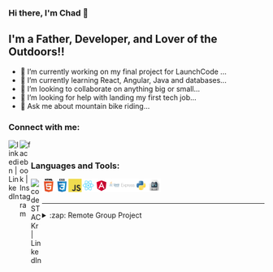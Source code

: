 ### Hi there, I'm Chad 👋
## I'm a Father, Developer, and Lover of the Outdoors!!

- 🔭 I’m currently working on my final project for LaunchCode ...
- 🌱 I’m currently learning React, Angular, Java and databases...
- 👯 I’m looking to collaborate on anything big or small...
- 🤔 I’m looking for help with landing my first tech job...
- 💬 Ask me about mountain bike riding...

### Connect with me:

[<img align="left" alt="linkedin | LinkedIn" width="22px" src="https://cdn.jsdelivr.net/npm/simple-icons@v3/icons/linkedin.svg" />][linkedin]
[<img align="left" alt="facebook | Instagram" width="22px" src="https://cdn.jsdelivr.net/npm/simple-icons@v3/icons/facebook.svg" />][facebook] 

<br />

### Languages and Tools:

[<img align="left" alt="codeSTACKr | LinkedIn" width="22px" src="https://cdn.jsdelivr.net/npm/simple-icons@v3/icons/linkedin.svg" />][linkedin]
[<img align="left" alt="HTML5" width="26px" src="https://raw.githubusercontent.com/github/explore/80688e429a7d4ef2fca1e82350fe8e3517d3494d/topics/html/html.png" />][html]
[<img align="left" alt="CSS3" width="26px" src="https://raw.githubusercontent.com/github/explore/80688e429a7d4ef2fca1e82350fe8e3517d3494d/topics/css/css.png" />][css]
[<img align="left" alt="javaScript" width="26px" src="https://raw.githubusercontent.com/github/explore/80688e429a7d4ef2fca1e82350fe8e3517d3494d/topics/javascript/javascript.png" />][javascript]
[<img align="left" alt="react" width="26px" src="https://raw.githubusercontent.com/github/explore/80688e429a7d4ef2fca1e82350fe8e3517d3494d/topics/react/react.png" />][react]
[<img align="left" alt="angular" width="26px" src="https://raw.githubusercontent.com/github/explore/80688e429a7d4ef2fca1e82350fe8e3517d3494d/topics/angular/angular.png" />][angular]
[<img align="left" alt="java" width="26px" src="https://raw.githubusercontent.com/github/explore/80688e429a7d4ef2fca1e82350fe8e3517d3494d/topics/java/java.png" />][java]
[<img align="left" alt="express" width="26px" src="https://raw.githubusercontent.com/github/explore/80688e429a7d4ef2fca1e82350fe8e3517d3494d/topics/express/express.png" />][express]
[<img align="left" alt="python" width="26px" src="https://raw.githubusercontent.com/github/explore/80688e429a7d4ef2fca1e82350fe8e3517d3494d/topics/python/python.png" />][python]
[<img align="left" alt="cordova" width="26px" src="https://raw.githubusercontent.com/github/explore/80688e429a7d4ef2fca1e82350fe8e3517d3494d/topics/cordova/cordova.png" />][cordova]

<br />
<br />

---

<details>
  <summary>:zap: Remote Group Project</summary>
1. Charity Builders (https://github.com/canddx3/FrontendProject in [react/java]
</details>

[linkedin]: https://linkedin.com/in/chad-conley
[facebook]: https://www.facebook.com/chad.conley.33/
[html]: https://github.com/canddx3/Html-me-something-assignment-4
[css]: https://github.com/canddx3/WebDeveloper
[javascript]: https://github.com/canddx3/IDCard
[react]: https://github.com/canddx3/FrontendProject
[angular]: https://github.com/canddx3/AngularFinal
[java]: https://github.com/canddx3/BackendProject
[express]: https://github.com/canddx3/ExpressCourse/tree/main
[python]: https://www.py4e.com/tools/pythonauto/?PHPSESSID=1abf5ac66068cc029d77e7c771584070
[cordova]: https://github.com/canddx3/CordovaApp
